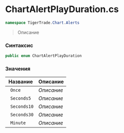 
# ChartAlertPlayDuration.cs
```csharp
namespace TigerTrade.Chart.Alerts
```



> Описание

### Синтаксис
```csharp
public enum ChartAlertPlayDuration
```


### Значения
| Название | Описание |
| --- | --- |
| ` Once` | *Описание* |
| ` Seconds5` | *Описание* |
| ` Seconds10` | *Описание* |
| ` Seconds30` | *Описание* |
| ` Minute` | *Описание* |




